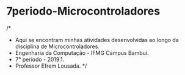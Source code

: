 # 7periodo-Microcontroladores

/*
 * Aqui se encontram minhas atividades desenvolvidas ao longo da disciplina de Microcontroladores.
 * Engenharia da Computação - IFMG Campus Bambuí.
 * 7° período - 2019.1.
 * Professor Efrem Lousada.
 */
